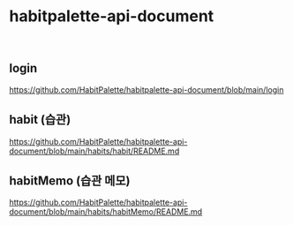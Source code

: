# habitpalette-api-document

<br>

## login

https://github.com/HabitPalette/habitpalette-api-document/blob/main/login


## habit (습관)

https://github.com/HabitPalette/habitpalette-api-document/blob/main/habits/habit/README.md


## habitMemo (습관 메모)

https://github.com/HabitPalette/habitpalette-api-document/blob/main/habits/habitMemo/README.md
